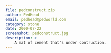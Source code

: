 ```yaml
---
file: pedconstruct.zip
author: PedHead
email: pedhead@pedworld.com
category: stone
date: 2000-07-22
screenshot: pedconstruct.jpg
description: >
    A mat of cement that's under contruction.
---
```

